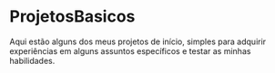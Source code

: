 # ProjetosBasicos

Aqui estão alguns dos meus projetos de início, simples para adquirir experiências em alguns assuntos específicos e testar as minhas habilidades.
